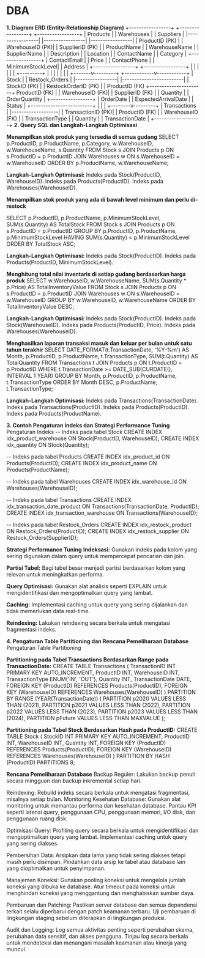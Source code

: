 # DBA
**1. Diagram ERD (Entity-Relationship Diagram)**
+-----------------+       +-----------------+       +-----------------+
|    Products     |       |   Warehouses    |       |    Suppliers    |
|-----------------|       |-----------------|       |-----------------|
| ProductID (PK)  |       | WarehouseID (PK)|       | SupplierID (PK) |
| ProductName     |       | WarehouseName   |       | SupplierName    |
| Description     |       | Location        |       | ContactName     |
| Category        |       +-----------------+       | ContactEmail    |
| Price           |                                   | ContactPhone    |
| MinimumStockLevel|                                 | Address         |
+-----------------+                                 +-----------------+
        |                                                      |
        |                                                      |
        |                                                      |
        +---------+                                             |
                  |                                             |
                  |                                             |
                  |                                             |
          +-------v---------+                      +------------v------------+
          |      Stock      |                      |      Restock_Orders     |
          |-----------------|                      |-------------------------|
          | StockID (PK)    |                      | RestockOrderID (PK)     |
          | ProductID (FK)  +----------------------+ ProductID (FK)          |
          | WarehouseID (FK)|                      | SupplierID (FK)         |
          | Quantity        |                      | OrderQuantity           |
          +-----------------+                      | OrderDate               |
                                                   | ExpectedArrivalDate      |
                                                   | Status                   |
                                                   +-------------------------+
                                                              |
                                                              |
                                                              |
                                                     +--------v---------+
                                                     |    Transactions   |
                                                     |-------------------|
                                                     | TransactionID (PK)|
                                                     | ProductID (FK)    |
                                                     | WarehouseID (FK)  |
                                                     | TransactionType   |
                                                     | Quantity          |
                                                     | TransactionDate   |
                                                     +-------------------+
**2. Query SQL dan Langkah-Langkah Optimisasi**

   **Menampilkan stok produk yang tersedia di semua gudang**
SELECT 
    p.ProductID, 
    p.ProductName, 
    p.Category, 
    w.WarehouseID, 
    w.WarehouseName, 
    s.Quantity
FROM 
    Stock s
JOIN 
    Products p ON s.ProductID = p.ProductID
JOIN 
    Warehouses w ON s.WarehouseID = w.WarehouseID
ORDER BY 
    p.ProductName, w.WarehouseName;


**Langkah-Langkah Optimisasi:**
Indeks pada Stock(ProductID, WarehouseID).
Indeks pada Products(ProductID).
Indeks pada Warehouses(WarehouseID).

**Menampilkan stok produk yang ada di bawah level minimum dan perlu di-restock**

SELECT 
    p.ProductID, 
    p.ProductName, 
    p.MinimumStockLevel, 
    SUM(s.Quantity) AS TotalStock
FROM 
    Stock s
JOIN 
    Products p ON s.ProductID = p.ProductID
GROUP BY 
    p.ProductID, p.ProductName, p.MinimumStockLevel
HAVING 
    SUM(s.Quantity) < p.MinimumStockLevel
ORDER BY 
    TotalStock ASC;

**Langkah-Langkah Optimisasi:**
Indeks pada Stock(ProductID).
Indeks pada Products(ProductID, MinimumStockLevel).

**Menghitung total nilai inventaris di setiap gudang berdasarkan harga produk**
SELECT 
    w.WarehouseID, 
    w.WarehouseName, 
    SUM(s.Quantity * p.Price) AS TotalInventoryValue
FROM 
    Stock s
JOIN 
    Products p ON s.ProductID = p.ProductID
JOIN 
    Warehouses w ON s.WarehouseID = w.WarehouseID
GROUP BY 
    w.WarehouseID, w.WarehouseName
ORDER BY 
    TotalInventoryValue DESC;

**Langkah-Langkah Optimisasi:**
Indeks pada Stock(ProductID).
Indeks pada Stock(WarehouseID).
Indeks pada Products(ProductID, Price).
Indeks pada Warehouses(WarehouseID).

**Menghasilkan laporan transaksi masuk dan keluar per bulan untuk satu tahun terakhir**
SELECT 
    DATE_FORMAT(t.TransactionDate, '%Y-%m') AS Month, 
    p.ProductID, 
    p.ProductName, 
    t.TransactionType, 
    SUM(t.Quantity) AS TotalQuantity
FROM 
    Transactions t
JOIN 
    Products p ON t.ProductID = p.ProductID
WHERE 
    t.TransactionDate >= DATE_SUB(CURDATE(), INTERVAL 1 YEAR)
GROUP BY 
    Month, p.ProductID, p.ProductName, t.TransactionType
ORDER BY 
    Month DESC, p.ProductName, t.TransactionType;
    
**Langkah-Langkah Optimisasi:**
Indeks pada Transactions(TransactionDate).
Indeks pada Transactions(ProductID).
Indeks pada Products(ProductID).
Indeks pada Products(ProductName).

**3. Contoh Pengaturan Indeks dan Strategi Performance Tuning**
Pengaturan Indeks
-- Indeks pada tabel Stock
CREATE INDEX idx_product_warehouse ON Stock(ProductID, WarehouseID);
CREATE INDEX idx_quantity ON Stock(Quantity);

-- Indeks pada tabel Products
CREATE INDEX idx_product_id ON Products(ProductID);
CREATE INDEX idx_product_name ON Products(ProductName);

-- Indeks pada tabel Warehouses
CREATE INDEX idx_warehouse_id ON Warehouses(WarehouseID);

-- Indeks pada tabel Transactions
CREATE INDEX idx_transaction_date_product ON Transactions(TransactionDate, ProductID);
CREATE INDEX idx_transaction_warehouse ON Transactions(WarehouseID);

-- Indeks pada tabel Restock_Orders
CREATE INDEX idx_restock_product ON Restock_Orders(ProductID);
CREATE INDEX idx_restock_supplier ON Restock_Orders(SupplierID);

**Strategi Performance Tuning**
**Indeksasi:**
Gunakan indeks pada kolom yang sering digunakan dalam query untuk mempercepat pencarian dan join.

**Partisi Tabel:**
Bagi tabel besar menjadi partisi berdasarkan kolom yang relevan untuk meningkatkan performa.

**Query Optimisasi:**
Gunakan alat analisis seperti EXPLAIN untuk mengidentifikasi dan mengoptimalkan query yang lambat.

**Caching:**
Implementasi caching untuk query yang sering dijalankan dan tidak memerlukan data real-time.

**Reindexing:**
Lakukan reindexing secara berkala untuk mengatasi fragmentasi indeks.

**4. Pengaturan Table Partitioning dan Rencana Pemeliharaan Database**
Pengaturan Table Partitioning

**Partitioning pada Tabel Transactions Berdasarkan Range pada TransactionDate:**
CREATE TABLE Transactions (
    TransactionID INT PRIMARY KEY AUTO_INCREMENT,
    ProductID INT,
    WarehouseID INT,
    TransactionType ENUM('IN', 'OUT'),
    Quantity INT,
    TransactionDate DATE,
    FOREIGN KEY (ProductID) REFERENCES Products(ProductID),
    FOREIGN KEY (WarehouseID) REFERENCES Warehouses(WarehouseID)
) PARTITION BY RANGE (YEAR(TransactionDate)) (
    PARTITION p2020 VALUES LESS THAN (2021),
    PARTITION p2021 VALUES LESS THAN (2022),
    PARTITION p2022 VALUES LESS THAN (2023),
    PARTITION p2023 VALUES LESS THAN (2024),
    PARTITION pFuture VALUES LESS THAN MAXVALUE
);

**Partitioning pada Tabel Stock Berdasarkan Hash pada ProductID:**
CREATE TABLE Stock (
    StockID INT PRIMARY KEY AUTO_INCREMENT,
    ProductID INT,
    WarehouseID INT,
    Quantity INT,
    FOREIGN KEY (ProductID) REFERENCES Products(ProductID),
    FOREIGN KEY (WarehouseID) REFERENCES Warehouses(WarehouseID)
) PARTITION BY HASH (ProductID) PARTITIONS 8;

**Rencana Pemeliharaan Database**
Backup Reguler:
Lakukan backup penuh secara mingguan dan backup inkremental setiap hari.

Reindexing:
Rebuild indeks secara berkala untuk mengatasi fragmentasi, misalnya setiap bulan.
Monitoring Kesehatan Database:
Gunakan alat monitoring untuk memantau performa dan kesehatan database.
Pantau KPI seperti latensi query, penggunaan CPU, penggunaan memori, I/O disk, dan penggunaan ruang disk.

Optimisasi Query:
Profiling query secara berkala untuk mengidentifikasi dan mengoptimalkan query yang lambat.
Implementasi caching untuk query yang sering diakses.

Pembersihan Data:
Arsipkan data lama yang tidak sering diakses tetapi masih perlu disimpan.
Pindahkan data arsip ke tabel atau database lain yang dioptimalkan untuk penyimpanan.

Manajemen Koneksi:
Gunakan pooling koneksi untuk mengelola jumlah koneksi yang dibuka ke database.
Atur timeout pada koneksi untuk menghindari koneksi yang menggantung dan menghabiskan sumber daya.

Pembaruan dan Patching:
Pastikan server database dan semua dependensi terkait selalu diperbarui dengan patch keamanan terbaru.
Uji pembaruan di lingkungan staging sebelum diterapkan di lingkungan produksi.

Audit dan Logging:
Log semua aktivitas penting seperti perubahan skema, perubahan data sensitif, dan akses pengguna.
Tinjau log secara berkala untuk mendeteksi dan menangani masalah keamanan atau kinerja yang muncul.
